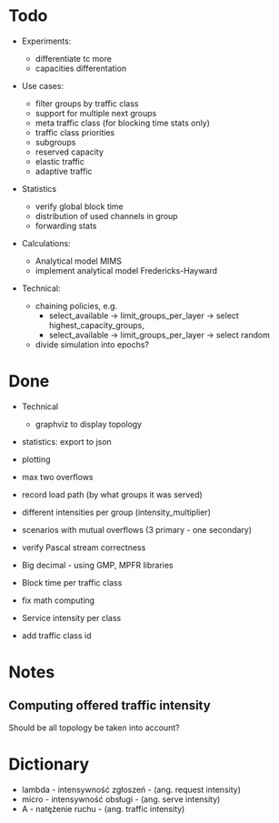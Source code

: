 
# Todo

- Experiments:
  - differentiate tc more
  - capacities differentation

- Use cases:
  - filter groups by traffic class
  - support for multiple next groups
  - meta traffic class (for blocking time stats only)
  - traffic class priorities
  - subgroups
  - reserved capacity
  - elastic traffic
  - adaptive traffic

- Statistics
  - verify global block time
  - distribution of used channels in group
  - forwarding stats

- Calculations:
  - Analytical model MIMS
  - implement analytical model Fredericks-Hayward

- Technical:
  - chaining policies, e.g.
    - select_available ->  limit_groups_per_layer -> select highest_capacity_groups,
    - select_available ->  limit_groups_per_layer -> select random
  - divide simulation into epochs?

# Done

- Technical
  - graphviz to display topology

- statistics: export to json
- plotting
- max two overflows
- record load path (by what groups it was served)
- different intensities per group (intensity_multiplier)
- scenarios with mutual overflows (3 primary - one secondary)
- verify Pascal stream correctness
- Big decimal - using GMP, MPFR libraries
- Block time per traffic class
- fix math computing
- Service intensity per class
- add traffic class id


# Notes

## Computing offered traffic intensity

Should be all topology be taken into account?

# Dictionary

- lambda - intensywność zgłoszeń - (ang. request intensity)
- micro  - intensywność obsługi - (ang. serve intensity)
- A - natężenie ruchu - (ang. traffic intensity)
